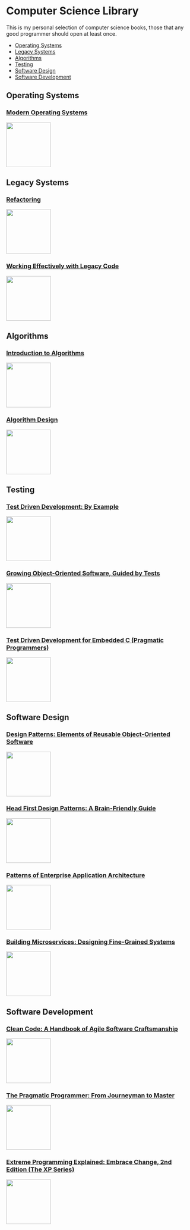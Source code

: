 # Computer Science Library

This is my personal selection of computer science books, those that any good programmer should open at least once.
* [Operating Systems](#operating-systems)
* [Legacy Systems](#legacy-systems)
* [Algorithms](#algorithms)
* [Testing](#testing)
* [Software Design](#software-design)
* [Software Development](#software-development)

**Operating Systems**
----

### [Modern Operating Systems](https://www.amazon.com/Modern-Operating-Systems-Andrew-Tanenbaum/dp/013359162X)

<img src="https://images-na.ssl-images-amazon.com/images/I/71nBWJXx5cL._AC_UL320_SR248,320_.jpg" width="120px"/>

**Legacy Systems**
----

### [Refactoring](https://martinfowler.com/books/refactoring.html)

<img src="https://martinfowler.com/books/refactoringBook.jpg" width="120px"/>

### [Working Effectively with Legacy Code](https://www.amazon.com/Working-Effectively-Legacy-Michael-Feathers/dp/0131177052)

<img src="https://images-na.ssl-images-amazon.com/images/I/81RqaoZnLwL._AC_UL115_.jpg" width="120px"/>

**Algorithms**
----

### [Introduction to Algorithms](https://www.amazon.co.uk/Introduction-Algorithms-T-Cormen/dp/0262533057)

<img src="https://images-na.ssl-images-amazon.com/images/I/41PpogZtaOL._AC_UL115_.jpg" width="120px"/>

### [Algorithm Design](https://www.amazon.com/Algorithm-Design-Jon-Kleinberg/dp/0321295358)

<img src="https://images-na.ssl-images-amazon.com/images/I/81onzAm2kgL._AC_UL320_SR280,320_.jpg" width="120px"/>

**Testing**
----

### [Test Driven Development: By Example](https://www.amazon.com/Test-Driven-Development-Kent-Beck/dp/0321146530)

<img src="https://images-na.ssl-images-amazon.com/images/I/51kDbV%2BN65L._AC_UL320_SR254,320_.jpg" width="120px"/>

### [Growing Object-Oriented Software, Guided by Tests](https://www.amazon.com/Growing-Object-Oriented-Software-Guided-Tests/dp/0321503627)

<img src="https://images-na.ssl-images-amazon.com/images/I/815pmDIU7yL._AC_UL320_SR244,320_.jpg" width="120px"/>

### [Test Driven Development for Embedded C (Pragmatic Programmers)](https://www.amazon.com/Driven-Development-Embedded-Pragmatic-Programmers-ebook/dp/B01D3TWF5M)

<img src="https://images-na.ssl-images-amazon.com/images/I/91i-nereO-L.__BG0,0,0,0_FMpng_AC_UL320_SR266,320_.jpg" width="120px"/>

**Software Design**
----

### [Design Patterns: Elements of Reusable Object-Oriented Software](https://www.amazon.com/Design-Patterns-Elements-Reusable-Object-Oriented-ebook/dp/B000SEIBB8)

<img src="https://images-na.ssl-images-amazon.com/images/I/51kuc0iWoKL.__BG0,0,0,0_FMpng_AC_UL320_SR210,320_.jpg" width="120px"/>

### [Head First Design Patterns: A Brain-Friendly Guide](https://www.amazon.com/Head-First-Design-Patterns-Brain-Friendly-ebook/dp/B00AA36RZY/ref=pd_sim_351_3?_encoding=UTF8&psc=1&refRID=HE26GEBZTMRYVBKB0V85)

<img src="https://images-na.ssl-images-amazon.com/images/I/91bobQSPQrL.__BG0,0,0,0_FMpng_AC_UL160_SR138,160_.jpg" width="120px"/>

### [Patterns of Enterprise Application Architecture](https://www.amazon.com/Patterns-Enterprise-Application-Architecture-Martin/dp/0321127420)

<img src="https://images-na.ssl-images-amazon.com/images/I/51IuDvAU1CL._AC_UL320_SR248,320_.jpg" width="120px"/>

### [Building Microservices: Designing Fine-Grained Systems](https://www.amazon.com/Building-Microservices-Designing-Fine-Grained-Systems/dp/1491950358)

<img src="https://images-na.ssl-images-amazon.com/images/I/5156gHBSxaL._AC_UL320_SR244,320_.jpg" width="120px"/>

**Software Development**
----

### [Clean Code: A Handbook of Agile Software Craftsmanship](https://www.amazon.com/Clean-Code-Handbook-Software-Craftsmanship-ebook/dp/B001GSTOAM/ref=pd_sim_351_2?_encoding=UTF8&psc=1&refRID=HE26GEBZTMRYVBKB0V85)

<img src="https://images-na.ssl-images-amazon.com/images/I/51d1qVhmAmL.__BG0,0,0,0_FMpng_AC_UL320_SR240,320_.jpg" width="120px"/>

### [The Pragmatic Programmer: From Journeyman to Master](https://www.amazon.com/Pragmatic-Programmer-Journeyman-Master-ebook/dp/B003GCTQAE/ref=pd_sim_351_4?_encoding=UTF8&psc=1&refRID=HE26GEBZTMRYVBKB0V85)

<img src="https://images-na.ssl-images-amazon.com/images/I/41uPjEenkFL.__BG0,0,0,0_FMpng_AC_UL320_SR254,320_.jpg" width="120px"/>

### [Extreme Programming Explained: Embrace Change, 2nd Edition (The XP Series)](https://www.amazon.com/Extreme-Programming-Explained-Embrace-Change/dp/0321278658)

<img src="https://images-na.ssl-images-amazon.com/images/I/51l1X81fhiL._AC_UL320_SR254,320_.jpg" width="120px"/>
